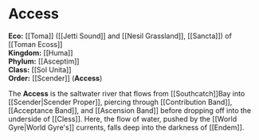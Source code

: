 # Access

**Eco:** [[Toma]] ([[Jetti Sound]] and [[Nesil Grassland]], [[Sancta]]) of [[Toman Ecoss]]  <br>
**Kingdom:** [[Huma]]   <br>
**Phylum:** [[Asceptim]]   <br>
**Class:** [[Sol Unita]]   <br>
**Order:** [[Scender]] (**Access**) <br>

The **Access** is the saltwater river that flows from [[Southcatch]]Bay into [[Scender|Scender Proper]], piercing through [[Contribution Band]], [[Acceptance Band]], and [[Ascension Band]] before dropping off into the underside of [[Cless]]. Here, the flow of water, pushed by the [[World Gyre|World Gyre's]] currents, falls deep into the darkness of [[Endem]].
